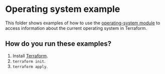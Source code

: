 # Operating system example

This folder shows examples of how to use the [operating-system module](https://github.com/terraform-modules-krish/terraform-aws-utilities/blob/v0.2.0/modules/operating-system) to access information
about the current operating system in Terraform.




## How do you run these examples?

1. Install [Terraform](https://www.terraform.io/).
1. `terraform init`.
1. `terraform apply`.



